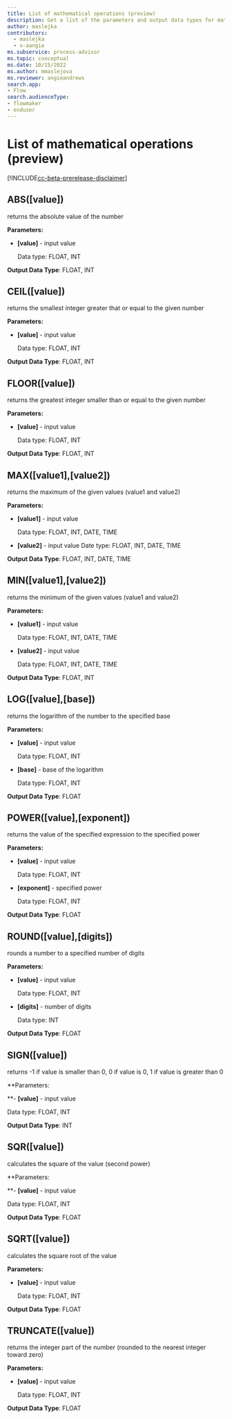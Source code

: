 ```yaml
---
title: List of mathematical operations (preview)
description: Get a list of the parameters and output data types for mathematical features in the init desktop application in process advisor.
author: maslejka
contributors:
  - maslejka
  - v-aangie
ms.subservice: process-advisor
ms.topic: conceptual
ms.date: 10/15/2022
ms.author: mmaslejova
ms.reviewer: angieandrews
search.app:
- Flow
search.audienceType:
- flowmaker
- enduser
---
```


# List of mathematical operations (preview)

[!INCLUDE[cc-beta-prerelease-disclaimer](../includes/cc-beta-prerelease-disclaimer.md)]

## ABS([value])

returns the absolute value of the number

**Parameters:**

- **[value]** - input value

   Data type: FLOAT, INT

**Output Data Type**: FLOAT, INT

## CEIL([value])

returns the smallest integer greater that or equal to the given number

**Parameters:**

- **[value]** - input value

   Data type: FLOAT, INT

**Output Data Type**: FLOAT, INT

## FLOOR([value])

returns the greatest integer smaller than or equal to the given number

**Parameters:**

- **[value]** - input value

   Data type: FLOAT, INT

**Output Data Type**: FLOAT, INT

## MAX([value1],[value2])

returns the maximum of the given values (value1 and value2)

**Parameters:**

- **[value1]** - input value

   Data type: FLOAT, INT, DATE, TIME

- **[value2]** - input value
Date type: FLOAT, INT, DATE, TIME

**Output Data Type**: FLOAT, INT, DATE, TIME

## MIN([value1],[value2])

returns the minimum of the given values (value1 and value2)

**Parameters:**

- **[value1]** - input value

   Data type: FLOAT, INT, DATE, TIME

- **[value2]** - input value

   Data type: FLOAT, INT, DATE, TIME

**Output Data Type**: FLOAT, INT

## LOG([value],[base])

returns the logarithm of the number to the specified base

**Parameters:**

- **[value]** - input value

   Data type: FLOAT, INT

- **[base]** - base of the logarithm

   Data type: FLOAT, INT

**Output Data Type**: FLOAT

## POWER([value],[exponent])

returns the value of the specified expression to the specified power

**Parameters:**

- **[value]** - input value

   Data type: FLOAT, INT

- **[exponent]** - specified power

   Data type: FLOAT, INT

**Output Data Type**: FLOAT

## ROUND([value],[digits])

rounds a number to a specified number of digits

**Parameters:**

- **[value]** - input value

   Data type: FLOAT, INT

- **[digits]** - number of digits

   Data type: INT

**Output Data Type**: FLOAT

## SIGN([value])

returns -1 if value is smaller than 0, 0 if value is 0, 1 if value is greater than 0

**Parameters:

**- **[value]** - input value

   Data type: FLOAT, INT

**Output Data Type**: INT

## SQR([value])

calculates the square of the value (second power)

**Parameters:

**- **[value]** - input value

   Data type: FLOAT, INT

**Output Data Type**: FLOAT

## SQRT([value])

calculates the square root of the value

**Parameters:**

- **[value]** - input value

   Data type: FLOAT, INT

**Output Data Type**: FLOAT

## TRUNCATE([value])

returns the integer part of the number (rounded to the nearest integer toward zero)

**Parameters:**

- **[value]** - input value

   Data type: FLOAT, INT

**Output Data Type**: FLOAT


